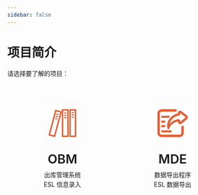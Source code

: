 ```yaml
---
sidebar: false
---
```


# 项目简介

请选择要了解的项目：

<div class="features">
  <div class="feature" onclick="window.location.href='/vuepress06_text03-eslold03-/introduction/OBM.html'">
    <img src="/ico/obm-logo.svg" alt="OBM 图标" class="feature-logo">
    <h2>OBM</h2>
    <p>出库管理系统<br>ESL 信息录入</p>
  </div>
  <div class="feature" onclick="window.location.href='/vuepress06_text03-eslold03-/introduction/MDE.html'">
    <img src="/ico/mde-logo.svg" alt="MDE 图标" class="feature-logo">
    <h2>MDE</h2>
    <p>数据导出程序<br>ESL 数据导出</p>
  </div>
</div>

<style>
.features {
  display: grid;
  grid-template-columns: repeat(2, 1fr);
  gap: 2rem;
  max-width: 800px;
  margin: 2rem auto;
  padding: 0 1rem;
}

.feature {
  display: flex;
  flex-direction: column;
  align-items: center;
  text-align: center;
  padding: 2rem;
  border: 1px solid var(--c-border);
  border-radius: 8px;
  transition: all 0.3s ease;
  cursor: pointer;
  background-color: var(--c-bg);
}

.feature:hover {
  transform: translateY(-5px);
  border-color: var(--c-brand);
  box-shadow: 0 4px 12px rgba(0, 0, 0, 0.1);
}

.feature-logo {
  width: 80px;
  height: 80px;
  margin-bottom: 1rem;
}

.feature h2 {
  font-size: 1.8rem;
  font-weight: 600;
  border-bottom: none;
  padding-bottom: 0;
  color: var(--c-brand);
  margin: 0.5rem 0;
}

.feature p {
  color: var(--c-text);
  line-height: 1.6;
  margin: 0;
}

@media (max-width: 719px) {
  .features {
    grid-template-columns: 1fr;
  }
}
</style> 